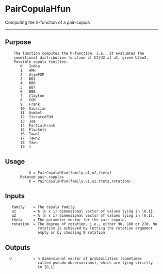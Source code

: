 # PairCopulaHfun

Computing the h-function of a pair-copula

---
## Purpose
        The function computes the h-function, i.e., it evaluates the
        conditional distribution function of U1|U2 at u1, given U2=u2.
        Possible copula families:
           0   Indep
           1   AMH
           2   AsymFGM
           3   BB1
           4   BB6
           5   BB7
           6   BB8
           7   Clayton
           8   FGM
           9   Frank
           10  Gaussian
           11  Gumbel
           12  IteratedFGM
           13  Joe
           14  PartialFrank
           15  Plackett
           16  Tawn1
           17  Tawn2
           18  Tawn
           19  t


## Usage
               U = PairCopulaHfun(family,u1,u2,theta)
           Rotated pair-copulas
               U = PairCopulaHfun(family,u1,u2,theta,rotation)


## Inputs
       family    = The copula family.
       u1        = A (n x 1) dimensional vector of values lying in [0,1].
       u2        = A (n x 1) dimensional vector of values lying in [0,1].
       theta     = The parameter vector for the pair-copula.
       rotation  = The degree of rotation, i.e., either 90, 180 or 270. No
                   rotation is achieved by letting the rotation argument
                   empty or by choosing 0 rotation.


## Outputs
      U          = n dimensional vector of probabilities (sometimes 
                   called pseudo-observations), which are lying strictly
                   in [0,1].
